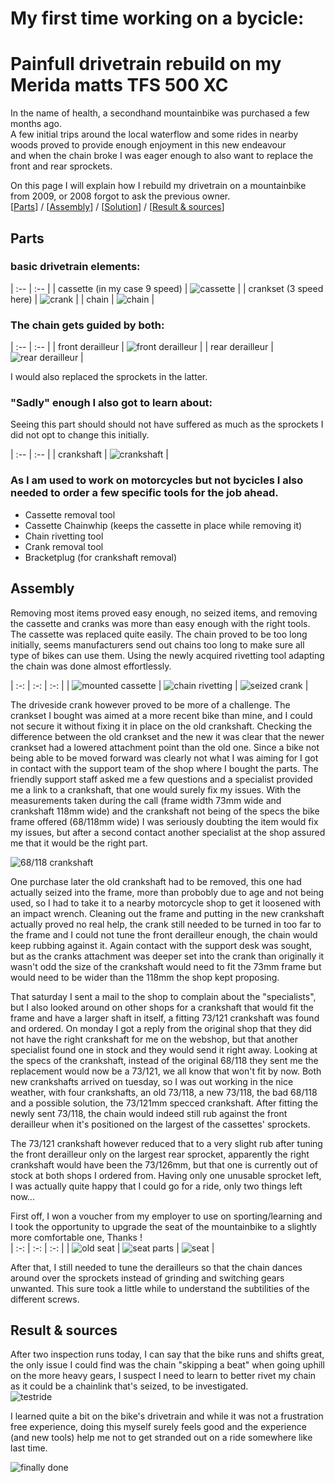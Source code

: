 # My first time working on a bycicle: 
# Painfull drivetrain rebuild on my Merida matts TFS 500 XC

In the name of health, a secondhand mountainbike was purchased a few months ago.  
A few initial trips around the local waterflow and some rides in nearby woods proved to provide enough enjoyment in this new endeavour  
and when the chain broke I was eager enough to also want to replace the front and rear sprockets. 

On this page I will explain how I rebuild my drivetrain on a mountainbike from 2009, or 2008 forgot to ask the previous owner.  
\[[Parts](#parts)\]  /  \[[Assembly](#assembly)\]  /  \[[Solution](#solution)\]  /  \[[Result & sources](#result--sources)\]  


## Parts

### basic drivetrain elements:

| :-- | :-- |
| cassette (in my case 9 speed) | ![cassette](drivetrain_rebuild/cassette.png) |
| crankset (3 speed here) | ![crank](drivetrain_rebuild/crank.png) |
| chain | ![chain](drivetrain_rebuild/chain.png) | 

  
### The chain gets guided by both:  

| :-- | :-- |
| front derailleur | ![front derailleur](drivetrain_rebuild/front_derailleur.png) |
| rear derailleur | ![rear derailleur](drivetrain_rebuild/rear_derailleur.png) |

I would also replaced the sprockets in the latter.
  

### "Sadly" enough I also got to learn about:  
Seeing this part should should not have suffered as much as the sprockets I did not opt to change this initially.  

| :-- | :-- |
| crankshaft | ![crankshaft](drivetrain_rebuild/crankshaft.png) |
  

### As I am used to work on motorcycles but not bycicles I also needed to order a few specific tools for the job ahead.  
- Cassette removal tool  
- Cassette Chainwhip (keeps the cassette in place while removing it)  
- Chain rivetting tool  
- Crank removal tool  
- Bracketplug (for crankshaft removal)  
  
  
## Assembly

Removing most items proved easy enough, no seized items, and removing the cassette and cranks was more than easy enough with the right tools. The cassette was replaced quite easily. The chain proved to be too long initially, seems manufacturers send out chains too long to make sure all type of bikes can use them. Using the newly acquired rivetting tool adapting the chain was done almost effortlessly.   

| :-: | :-: | :-: |
| ![mounted cassette](drivetrain_rebuild/mounted_cassette.jpg) | ![chain rivetting](drivetrain_rebuild/chain_rivetting.jpg) | ![seized crank](drivetrain_rebuild/seized_crank.jpg) |

The driveside crank however proved to be more of a challenge. The crankset I bought was aimed at a more recent bike than mine, and I could not secure it without fixing it in place on the old crankshaft. Checking the difference between the old crankset and the new it was clear that the newer crankset had a lowered attachment point than the old one. Since a bike not being able to be moved forward was clearly not what I was aiming for I got in contact with the support team of the shop where I bought the parts. The friendly support staff asked me a few questions and a specialist provided me a link to a crankshaft, that one would surely fix my issues. With the measurements taken during the call (frame width 73mm wide and crankshaft 118mm wide) and the crankshaft not being of the specs the bike frame offered (68/118mm wide) I was seriously doubting the item would fix my issues, but after a second contact another specialist at the shop assured me that it would be the right part.  

![68/118 crankshaft](drivetrain_rebuild/68_118_crankshaft.jpg)
  
One purchase later the old crankshaft had to be removed, this one had actually seized into the frame, more than probobly due to age and not being used, so I had to take it to a nearby motorcycle shop to get it loosened with an impact wrench. Cleaning out the frame and putting in the new crankshaft actually proved no real help, the crank still needed to be turned in too far to the frame and I could not tune the front derailleur enough, the chain would keep rubbing against it. Again contact with the support desk was sought, but as the cranks attachment was deeper set into the crank than originally it wasn't odd the size of the crankshaft would need to fit the 73mm frame but would need to be wider than the 118mm the shop kept proposing.  
  
That saturday I sent a mail to the shop to complain about the "specialists", but I also looked around on other shops for a crankshaft that would fit the frame and have a larger shaft in itself, a fitting 73/121 crankshaft was found and ordered. On monday I got a reply from the original shop that they did not have the right crankshaft for me on the webshop, but that another specialist found one in stock and they would send it right away. Looking at the specs of the crankshaft, instead of the original 68/118 they sent me the replacement would now be a 73/121, we all know that won't fit by now. Both new crankshafts arrived on tuesday, so I was out working in the nice weather, with four crankshafts, an old 73/118, a new 73/118, the bad 68/118 and a possible solution, the 73/121mm specced crankshaft. After fitting the newly sent 73/118, the chain would indeed still rub against the front derailleur when it's positioned on the largest of the cassettes' sprockets.
  


The 73/121 crankshaft however reduced that to a very slight rub after tuning the front derailleur only on the largest rear sprocket, apparently the right crankshaft would have been the 73/126mm, but that one is currently out of stock at both shops I ordered from. Having only one unusable sprocket left, I was actually quite happy that I could go for a ride, only two things left now...   

First off, I won a voucher from my employer to use on sporting/learning and I took the opportunity to upgrade the seat of the mountainbike to a slightly more comfortable one, Thanks !  
| :-: | :-: | :-: |
| ![old seat](drivetrain_rebuild/old_seat.jpg) | ![seat parts](drivetrain_rebuild/seat_parts.jpg) | ![seat](drivetrain_rebuild/seat.jpg) |

After that, I still needed to tune the derailleurs so that the chain dances around over the sprockets instead of grinding and switching gears unwanted. This sure took a little while to understand the subtilities of the different screws.  


## Result & sources

After two inspection runs today, I can say that the bike runs and shifts great, the only issue I could find was the chain "skipping a beat" when going uphill on the more heavy gears, I suspect I need to learn to better rivet my chain as it could be a chainlink that's seized, to be investigated.  
![testride](drivetrain_rebuild/testride.jpg)


I learned quite a bit on the bike's drivetrain and while it was not a frustration free experience, doing this myself surely feels good and the experience (and new tools) help me not to get stranded out on a ride somewhere like last time.  
  
![finally done](drivetrain_rebuild/finally.jpg)
